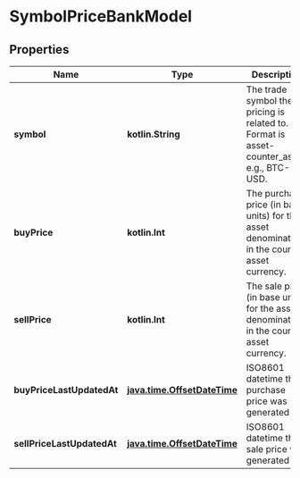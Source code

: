 
# SymbolPriceBankModel

## Properties
Name | Type | Description | Notes
------------ | ------------- | ------------- | -------------
**symbol** | **kotlin.String** | The trade symbol the pricing is related to. Format is asset-counter_asset, e.g., BTC-USD. |  [optional]
**buyPrice** | **kotlin.Int** | The purchase price (in base units) for the asset denominated in the counter asset currency. |  [optional]
**sellPrice** | **kotlin.Int** | The sale price (in base units) for the asset denominated in the counter asset currency. |  [optional]
**buyPriceLastUpdatedAt** | [**java.time.OffsetDateTime**](java.time.OffsetDateTime.md) | ISO8601 datetime the purchase price was generated at. |  [optional]
**sellPriceLastUpdatedAt** | [**java.time.OffsetDateTime**](java.time.OffsetDateTime.md) | ISO8601 datetime the sale price was generated at. |  [optional]



